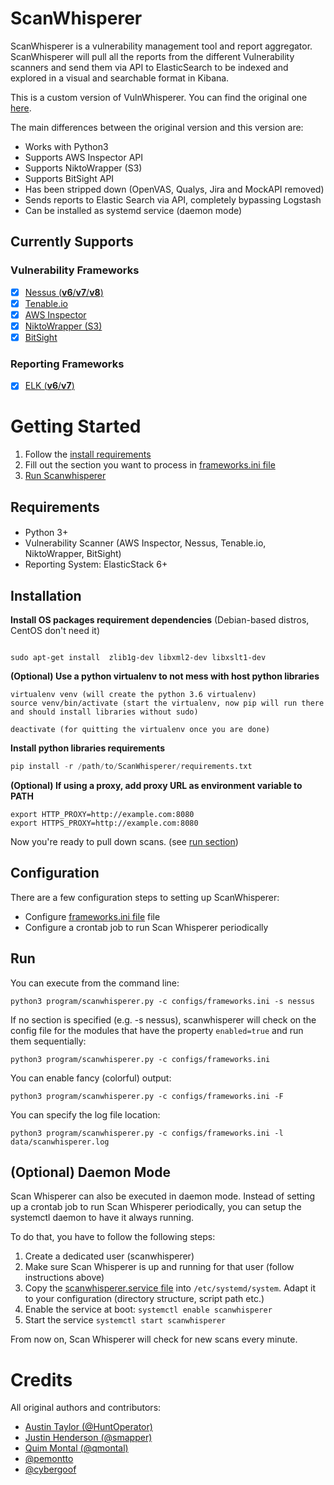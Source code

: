 ScanWhisperer
===============

ScanWhisperer is a vulnerability management tool and report aggregator. ScanWhisperer will pull all the reports from the different Vulnerability scanners and send them via API to ElasticSearch to be indexed and explored in a visual and searchable format in Kibana.

This is a custom version of VulnWhisperer. You can find the original one <a href="https://github.com/HASecuritySolutions/VulnWhisperer">here</a>.

The main differences between the original version and this version are:
- Works with Python3
- Supports AWS Inspector API
- Supports NiktoWrapper (S3)
- Supports BitSight API
- Has been stripped down (OpenVAS, Qualys, Jira and MockAPI removed)
- Sends reports to Elastic Search via API, completely bypassing Logstash
- Can be installed as systemd service (daemon mode)

Currently Supports
-----------------

### Vulnerability Frameworks

- [X] [Nessus (**v6**/**v7**/**v8**)](https://www.tenable.com/products/nessus/nessus-professional)
- [X] [Tenable.io](https://www.tenable.com/products/tenable-io)
- [X] [AWS Inspector](https://aws.amazon.com/it/inspector/)
- [X] [NiktoWrapper (S3)](https://github.com/AlbertoMarziali/NiktoWrapper)
- [X] [BitSight](https://www.bitsight.com)

### Reporting Frameworks

- [X] [ELK (**v6**/**v7**)](https://www.elastic.co/elk-stack)



Getting Started
===============

1) Follow the [install requirements](#installreq)
2) Fill out the section you want to process in <a href="https://github.com/AlbertoMarziali/ScanWhisperer/blob/main/configs/frameworks.ini">frameworks.ini file</a>
4) [Run Scanwhisperer](#run)

Requirements
-------------
####
*   Python 3+
*   Vulnerability Scanner (AWS Inspector, Nessus, Tenable.io, NiktoWrapper, BitSight)
*   Reporting System: ElasticStack 6+

<a id="installreq">Installation</a>
--------------------
**Install OS packages requirement dependencies** (Debian-based distros, CentOS don't need it)
```shell

sudo apt-get install  zlib1g-dev libxml2-dev libxslt1-dev 
```

**(Optional) Use a python virtualenv to not mess with host python libraries**
```shell
virtualenv venv (will create the python 3.6 virtualenv)
source venv/bin/activate (start the virtualenv, now pip will run there and should install libraries without sudo)

deactivate (for quitting the virtualenv once you are done)
```

**Install python libraries requirements**

```python
pip install -r /path/to/ScanWhisperer/requirements.txt
```

**(Optional) If using a proxy, add proxy URL as environment variable to PATH**
```shell
export HTTP_PROXY=http://example.com:8080
export HTTPS_PROXY=http://example.com:8080
```

Now you're ready to pull down scans. (see <a href="#run">run section</a>)

Configuration
-----

There are a few configuration steps to setting up ScanWhisperer:
*   Configure <a href="https://github.com/AlbertoMarziali/ScanWhisperer/blob/main/configs/frameworks.ini">frameworks.ini file</a> file
*   Configure a crontab job to run Scan Whisperer periodically


<a id="run">Run</a>
-----
You can execute from the command line:
```
python3 program/scanwhisperer.py -c configs/frameworks.ini -s nessus 
```
If no section is specified (e.g. -s nessus), scanwhisperer will check on the config file for the modules that have the property `enabled=true` and run them sequentially:
```
python3 program/scanwhisperer.py -c configs/frameworks.ini
```
You can enable fancy (colorful) output:
```
python3 program/scanwhisperer.py -c configs/frameworks.ini -F
```
You can specify the log file location:
```
python3 program/scanwhisperer.py -c configs/frameworks.ini -l data/scanwhisperer.log 
```

(Optional) Daemon Mode
-----
Scan Whisperer can also be executed in daemon mode. 
Instead of setting up a crontab job to run Scan Whisperer periodically, you can setup the systemctl daemon to have it always running. 

To do that, you have to follow the following steps:
1) Create a dedicated user (scanwhisperer)
2) Make sure Scan Whisperer is up and running for that user (follow instructions above)
3) Copy the <a href="https://github.com/AlbertoMarziali/ScanWhisperer/blob/main/daemon/scanwhisperer.service">scanwhisperer.service file</a> into ```/etc/systemd/system```. Adapt it to your configuration (directory structure, script path etc.)
4) Enable the service at boot: ``` systemctl enable scanwhisperer ```
5) Start the service ``` systemctl start scanwhisperer ```

From now on, Scan Whisperer will check for new scans every minute. 

Credits
===============
All original authors and contributors:
   - [Austin Taylor (@HuntOperator)](https://github.com/austin-taylor)
   - [Justin Henderson (@smapper)](https://github.com/SMAPPER)
   - [Quim Montal (@qmontal)](https://github.com/qmontal)
   - [@pemontto](https://github.com/pemontto)
   - [@cybergoof](https://github.com/cybergoof)
